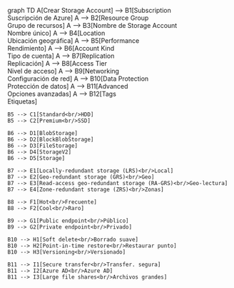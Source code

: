 graph TD
    A[Crear Storage Account] --> B1[Subscription<br/>Suscripción de Azure]
    A --> B2[Resource Group<br/>Grupo de recursos]
    A --> B3[Nombre de Storage Account<br/>Nombre único]
    A --> B4[Location<br/>Ubicación geográfica]
    A --> B5[Performance<br/>Rendimiento]
    A --> B6[Account Kind<br/>Tipo de cuenta]
    A --> B7[Replication<br/>Replicación]
    A --> B8[Access Tier<br/>Nivel de acceso]
    A --> B9[Networking<br/>Configuración de red]
    A --> B10[Data Protection<br/>Protección de datos]
    A --> B11[Advanced<br/>Opciones avanzadas]
    A --> B12[Tags<br/>Etiquetas]
    
    B5 --> C1[Standard<br/>HDD]
    B5 --> C2[Premium<br/>SSD]
    
    B6 --> D1[BlobStorage]
    B6 --> D2[BlockBlobStorage]
    B6 --> D3[FileStorage]
    B6 --> D4[StorageV2]
    B6 --> D5[Storage]
    
    B7 --> E1[Locally-redundant storage (LRS)<br/>Local]
    B7 --> E2[Geo-redundant storage (GRS)<br/>Geo]
    B7 --> E3[Read-access geo-redundant storage (RA-GRS)<br/>Geo-lectura]
    B7 --> E4[Zone-redundant storage (ZRS)<br/>Zonas]
    
    B8 --> F1[Hot<br/>Frecuente]
    B8 --> F2[Cool<br/>Raro]
    
    B9 --> G1[Public endpoint<br/>Público]
    B9 --> G2[Private endpoint<br/>Privado]
    
    B10 --> H1[Soft delete<br/>Borrado suave]
    B10 --> H2[Point-in-time restore<br/>Restaurar punto]
    B10 --> H3[Versioning<br/>Versionado]
    
    B11 --> I1[Secure transfer<br/>Transfer. segura]
    B11 --> I2[Azure AD<br/>Azure AD]
    B11 --> I3[Large file shares<br/>Archivos grandes]

